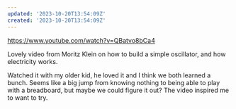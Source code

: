```yaml
---
updated: '2023-10-20T13:54:09Z'
created: '2023-10-20T13:54:09Z'
---
```

https://www.youtube.com/watch?v=QBatvo8bCa4

Lovely video from Moritz Klein on how to build a simple oscillator, and how electricity works.

Watched it with my older kid, he loved it and I think we both learned a bunch. Seems like a big jump from knowing nothing to being able to play with a breadboard, but maybe we could figure it out? The video inspired me to want to try.
